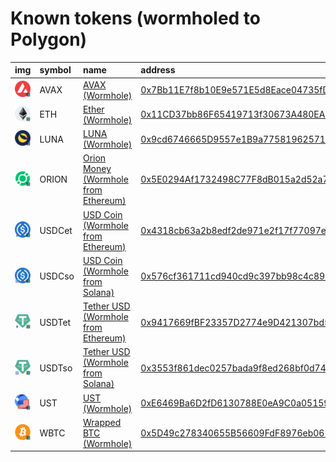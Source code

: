 
Known tokens (wormholed to Polygon)
===================================
  
| img                                                                                                  | symbol   | name                                                                              | address                                                                                                                | origin    | sourceAddress                                                                                                           | markets                                  | symbol   |
|:-----------------------------------------------------------------------------------------------------|:---------|:----------------------------------------------------------------------------------|:-----------------------------------------------------------------------------------------------------------------------|:----------|:------------------------------------------------------------------------------------------------------------------------|:-----------------------------------------|:-----------------|
| ![AVAX](https://raw.githubusercontent.com/certusone/wormhole-token-list/main/assets/AVAX_wh.png)     | AVAX     | [AVAX (Wormhole)](http://coingecko.com/en/coins/avalanche)                        | [0x7Bb11E7f8b10E9e571E5d8Eace04735fDFB2358a](https://polygonscan.com/token/0x7Bb11E7f8b10E9e571E5d8Eace04735fDFB2358a) | avalanche | [0xb31f66aa3c1e785363f0875a1b74e27b85fd66c7](https://snowtrace.io/address/0xb31f66aa3c1e785363f0875a1b74e27b85fd66c7)   |                                          | AVAX             |
| ![ETH](https://raw.githubusercontent.com/certusone/wormhole-token-list/main/assets/ETH_wh.png)       | ETH      | [Ether (Wormhole)](http://coingecko.com/en/coins/ether)                           | [0x11CD37bb86F65419713f30673A480EA33c826872](https://polygonscan.com/token/0x11CD37bb86F65419713f30673A480EA33c826872) | ethereum  | [0xc02aaa39b223fe8d0a0e5c4f27ead9083c756cc2](https://etherscan.io/address/0xc02aaa39b223fe8d0a0e5c4f27ead9083c756cc2)   | [quickswap](https://quickswap.exchange/) | ETH              |
| ![LUNA](https://raw.githubusercontent.com/certusone/wormhole-token-list/main/assets/LUNA_wh.png)     | LUNA     | [LUNA (Wormhole)](http://coingecko.com/en/coins/terra-luna)                       | [0x9cd6746665D9557e1B9a775819625711d0693439](https://polygonscan.com/token/0x9cd6746665D9557e1B9a775819625711d0693439) | terra     | [uluna](https://finder.terra.money/columbus-5/address/uluna)                                                            | [quickswap](https://quickswap.exchange/) | LUNA             |
| ![ORION](https://raw.githubusercontent.com/certusone/wormhole-token-list/main/assets/ORION_wh.png)   | ORION    | [Orion Money (Wormhole from Ethereum)](http://coingecko.com/en/coins/orion-money) | [0x5E0294Af1732498C77F8dB015a2d52a76298542B](https://polygonscan.com/token/0x5E0294Af1732498C77F8dB015a2d52a76298542B) | ethereum  | [0x727f064a78dc734d33eec18d5370aef32ffd46e4](https://etherscan.io/address/0x727f064a78dc734d33eec18d5370aef32ffd46e4)   |                                          | ORION            |
| ![USDCet](https://raw.githubusercontent.com/certusone/wormhole-token-list/main/assets/USDCet_wh.png) | USDCet   | [USD Coin (Wormhole from Ethereum)](http://coingecko.com/en/coins/usd-coin)       | [0x4318cb63a2b8edf2de971e2f17f77097e499459d](https://polygonscan.com/token/0x4318cb63a2b8edf2de971e2f17f77097e499459d) | ethereum  | [0xa0b86991c6218b36c1d19d4a2e9eb0ce3606eb48](https://etherscan.io/address/0xa0b86991c6218b36c1d19d4a2e9eb0ce3606eb48)   | [quickswap](https://quickswap.exchange/) | USDCet           |
| ![USDCso](https://raw.githubusercontent.com/certusone/wormhole-token-list/main/assets/USDCso_wh.png) | USDCso   | [USD Coin (Wormhole from Solana)](http://coingecko.com/en/coins/usd-coin)         | [0x576cf361711cd940cd9c397bb98c4c896cbd38de](https://polygonscan.com/token/0x576cf361711cd940cd9c397bb98c4c896cbd38de) | solana    | [EPjFWdd5AufqSSqeM2qN1xzybapC8G4wEGGkZwyTDt1v](https://solscan.io/address/EPjFWdd5AufqSSqeM2qN1xzybapC8G4wEGGkZwyTDt1v) | [quickswap](https://quickswap.exchange/) | USDCso           |
| ![USDTet](https://raw.githubusercontent.com/certusone/wormhole-token-list/main/assets/USDTet_wh.png) | USDTet   | [Tether USD (Wormhole from Ethereum)](http://coingecko.com/en/coins/tether)       | [0x9417669fBF23357D2774e9D421307bd5eA1006d2](https://polygonscan.com/token/0x9417669fBF23357D2774e9D421307bd5eA1006d2) | ethereum  | [0xdac17f958d2ee523a2206206994597c13d831ec7](https://etherscan.io/address/0xdac17f958d2ee523a2206206994597c13d831ec7)   | [quickswap](https://quickswap.exchange/) | USDTet           |
| ![USDTso](https://raw.githubusercontent.com/certusone/wormhole-token-list/main/assets/USDTso_wh.png) | USDTso   | [Tether USD (Wormhole from Solana)](http://coingecko.com/en/coins/tether)         | [0x3553f861dec0257bada9f8ed268bf0d74e45e89c](https://polygonscan.com/token/0x3553f861dec0257bada9f8ed268bf0d74e45e89c) | solana    | [Es9vMFrzaCERmJfrF4H2FYD4KCoNkY11McCe8BenwNYB](https://solscan.io/address/Es9vMFrzaCERmJfrF4H2FYD4KCoNkY11McCe8BenwNYB) | [quickswap](https://quickswap.exchange/) | USDTso           |
| ![UST](https://raw.githubusercontent.com/certusone/wormhole-token-list/main/assets/UST_wh.png)       | UST      | [UST (Wormhole)](http://coingecko.com/en/coins/terra-usd)                         | [0xE6469Ba6D2fD6130788E0eA9C0a0515900563b59](https://polygonscan.com/token/0xE6469Ba6D2fD6130788E0eA9C0a0515900563b59) | terra     | [uusd](https://finder.terra.money/columbus-5/address/uusd)                                                              | [quickswap](https://quickswap.exchange/) | UST              |
| ![WBTC](https://raw.githubusercontent.com/certusone/wormhole-token-list/main/assets/WBTC_wh.png)     | WBTC     | [Wrapped BTC (Wormhole)](http://coingecko.com/en/coins/wrapped-bitcoin)           | [0x5D49c278340655B56609FdF8976eb0612aF3a0C3](https://polygonscan.com/token/0x5D49c278340655B56609FdF8976eb0612aF3a0C3) | ethereum  | [0x2260fac5e5542a773aa44fbcfedf7c193bc2c599](https://etherscan.io/address/0x2260fac5e5542a773aa44fbcfedf7c193bc2c599)   |                                          | WBTC             |